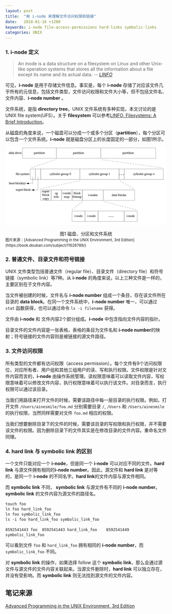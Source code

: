 ```yaml
---
layout: post
title:  "用 i-node 来理解文件访问权限和链接"
date:   2018-01-16 +1200
keywords: i-node file-access-permissions hard-links symbolic-links
categories: UNIX
---
```


### 1. i-node 定义

> An inode is a data structure on a filesystem on Linux and other Unix-like operation systems that stores all the information about a file except its name and its actual data.
> -- <cite>[LINFO](http://www.linfo.org/inode.html)</cite>


可见，**i-node** 是用于存储文件信息。事实是，每个 **i-node** 存储了对应该文件几乎所有的元信息，包括文件类型，文件访问权限和文件大小等，但不包括文件名、文件内容、**i-node number** 。

文件系统，是指 **directory tree**。UNIX 文件系统有多种实现，本文讨论的是 UNIX file system(UFS）。关于 **filesystem** 可以参考[LINFO, Filesystems: A Brief Introduction](http://www.linfo.org/filesystem.html)。

从磁盘的角度来说，一个磁盘可以分成一个或多个分区（**partition**），每个分区可以包含一个文件系统。**i-node** 就是磁盘分区上的长度固定的一部分，如图1所示。


![图1](/pics/partitions.png)
<center>图1 磁盘、分区和文件系统</center>
  <small>图片来源：[Advanced Programming in the UNIX Environment, 3rd Edition](https://book.douban.com/subject/11626789/)</small>


### 2. 普通文件、目录文件和符号链接

UNIX 文件类型包括普通文件（regular file）、目录文件（directory file）和符号链接（symbolic link）等7种。从 **i-node** 的角度来说，以上三种文件是一样的，主要区别在于文件内容。

当文件被创建的时候，文件名与 **i-node number** 组成一个条目，存在该文件所在目录的 **data block**。在同一个文件系统中，**i-node number** 唯一，可以通过 `stat` 函数获得，也可以通过命令 `ls -i filename` 获得。

文件由 **i-node** 和 文件内容2个部分组成。**i-node** 中包含指向文件内容的指针。

目录文件的文件内容是一张表格，表格的条目为文件名和 **i-node number**的映射；符号链接的文件内容则是被链接的源文件路径。

### 3. 文件访问权限

所有类型的文件都有访问权限（access permission）。每个文件有9个访问权限位，对应所有者、用户组和其他三组用户的读、写和执行权限。文件权限是针对文件内容而言的，**i-node** 由操作系统管理。读权限意味着可以读取文件内容，写权限意味着可以修改文件内容，执行权限意味着可以执行该文件。对目录而言，执行权限可以通过该目录。

当我们用路径来打开文件的时候，需要该路径中每一层目录的执行权限。例如，打开文件 `/Users/ainesmile/foo.md` 分别需要目录 `/`, `/Users` 和 `/Users/ainesmile` 的执行权限，当然同样需要对文件 `foo.md` 相应的权限。

当我们想要删除目录下的文件的时候，需要该目录的写权限和执行权限，并不需要该文件的权限。因为删除目录下的文件其实是在修改目录的文件内容。重命名文件同理。


### 4. hard link 与 symbolic link 的区别

一个文件只能对应一个 **i-node**，但是同一个 **i-node** 可以对应不同的文件。**hard link** 与源文件拥有相同的**i-node number**。因此，源文件和 **hard link** 是对等的，是同一个 **i-node** 的不同名字。**hard link**的文件内容与源文件相同。

而 **symbolic link** 不同， **symbolic link** 与源文件有不同的 **i-node number**。**symbolic link** 的文件内容为源文件的路径名。

```
touch foo
ln foo hard_link_foo
ln foo symbolic_link_foo
ls -i foo hard_link_foo symbolic_link_foo

8592541443 foo  8592541443 hard_link_foo    8592541449 symbolic_link_foo
```
可以看到文件 `foo` 和 `hard_link_foo` 拥有相同的 **i-node number**，而 `symbolic_link_foo` 不同。

对 **symbolic link** 的操作，如果选择 follow 这个 **symbolic link**，那么会通过源文件与源文件的文件内容关联起来。当源文件删除时，**hard link** 可以独立存在，并没有受影响。而 **symbolic link** 则无法找到源文件的文件内容。

## 笔记来源
[Advanced Programming in the UNIX Environment, 3rd Edition](https://book.douban.com/subject/11626789/)
